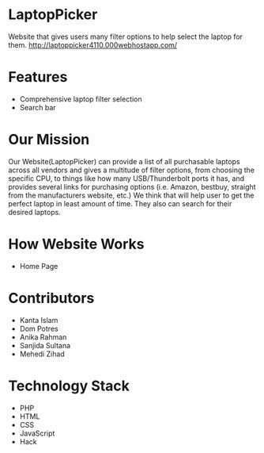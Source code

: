 # LaptopPicker
Website that gives users many filter options to help select the laptop for them.
http://laptoppicker4110.000webhostapp.com/

# Features
- Comprehensive laptop filter selection
- Search bar
# Our Mission
Our Website(LaptopPicker) can provide a list of all purchasable laptops across all vendors and gives a multitude of filter options, from choosing the specific CPU, to things like how many USB/Thunderbolt ports it has, and provides several links for purchasing options (i.e. Amazon, bestbuy, straight from the manufacturers website, etc.) We think that will help user to get the perfect laptop in least amount of time. They also can search for their desired laptops.
# How Website Works
- Home Page












# Contributors
- Kanta Islam
- Dom Potres
- Anika Rahman
- Sanjida Sultana
- Mehedi Zihad

# Technology Stack
- PHP
- HTML
- CSS
- JavaScript
- Hack
